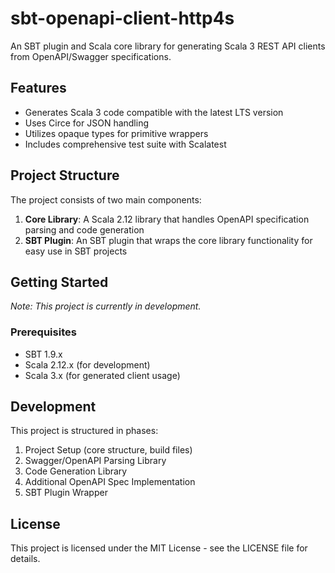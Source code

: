 # sbt-openapi-client-http4s

An SBT plugin and Scala core library for generating Scala 3 REST API clients from OpenAPI/Swagger specifications.

## Features

- Generates Scala 3 code compatible with the latest LTS version
- Uses Circe for JSON handling
- Utilizes opaque types for primitive wrappers
- Includes comprehensive test suite with Scalatest

## Project Structure

The project consists of two main components:

1. **Core Library**: A Scala 2.12 library that handles OpenAPI specification parsing and code generation
2. **SBT Plugin**: An SBT plugin that wraps the core library functionality for easy use in SBT projects

## Getting Started

_Note: This project is currently in development._

### Prerequisites

- SBT 1.9.x
- Scala 2.12.x (for development)
- Scala 3.x (for generated client usage)

## Development

This project is structured in phases:

1. Project Setup (core structure, build files)
2. Swagger/OpenAPI Parsing Library
3. Code Generation Library
4. Additional OpenAPI Spec Implementation
5. SBT Plugin Wrapper

## License

This project is licensed under the MIT License - see the LICENSE file for details.
